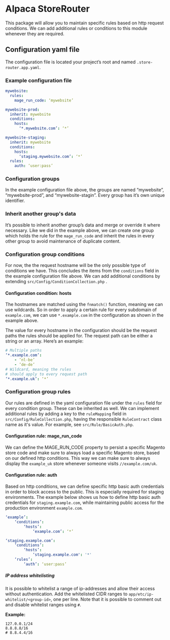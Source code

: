 # Alpaca StoreRouter

This package will allow you to maintain specific rules based on http request conditions. We can add additional rules or conditions to this module whenever they are required.

## Configuration yaml file
The configuration file is located your project’s root and named `.store-router.app.yaml`.

### Example configuration file

```yaml
mywebsite:
  rules:
    mage_run_code: ‘mywebsite’

mywebsite-prod:
  inherit: mywebsite
  conditions:
    hosts:
      ‘*.mywebsite.com’: ‘*’

mywebsite-staging:
  inherit: mywebsite
  conditions:
    hosts:
      ‘staging.mywebsite.com’: ‘*’
  rules:
    auth: ‘user:pass’
```

### Configuration groups
In the example configuration file above, the groups are named “mywebsite”, “mywebsite-prod”, and “mywebsite-stagin”. Every group has it’s own unique identifier.

### Inherit another group's data
It’s possible to inherit another group’s data and merge or override it where necessary. Like we did in the example above, we can create one group which holds the rule for the `mage_run_code` and inherit the rules in every other group to avoid maintenance of duplicate content.

### Configuration group conditions
For now, the the request hostname will be the only possible type of conditions we have. This concludes the items from the  `conditions`  field in the example configuration file above. We can add additional conditions by extending  `src/Config/ConditionCollection.php` .

#### Configuration condition: hosts
The hostnames are matched using the `fnmatch()` function, meaning we can use wildcards. So in order to apply a certain rule for every subdomain of `example.com`, we can use `*.example.com` in the configuration as shown in the example above.

The value for every hostname in the configuration should be the request paths the rules should be applied for. The request path can be either a string or an array. Here’s an example:
```yaml
# Multiple paths
‘*.example.com’:
	- ’nl-be’
	- ’de-de’
# Wildcard, meaning the rules 
# should apply to every request path
‘*.example.uk’: ‘*’
```

### Configuration group rules
Our rules are defined in the yaml configuration file under the `rules` field for every condition group. These can be inherited as well. We can implement additional rules by adding a key to the `ruleMapping` field in `src/Config/RuleCollection.php`, having the responsible `RuleContract` class name as it's value. For example, see `src/Rule/BasicAuth.php`.

#### Configuration rule: mage_run_code
We can define the MAGE_RUN_CODE property to persist a specific Magento store code and make sure to always load a specific Magento store, based on our defined http conditions. This way we can make sure to always display the `example_uk` store whenever someone visits `//example.com/uk`.

#### Configuration rule: auth
Based on http conditions, we can define specific http basic auth credentials in order to block access to the public. This is especially required for staging environments. The example below shows us how to define http basic auth credentials for `staging.example.com`, while maintaining public access for the production environment `example.com`.

```yaml
‘example’:
	‘conditions’:
		‘hosts’:
			‘example.com’: ‘*’

‘staging.example.com’:
	‘conditions’:
		‘hosts’:
			‘staging.example.com': '*'
	‘rules’:
		‘auth’: ‘user:pass’
```

##### IP address whitelisting
It is possible to whitelist a range of ip-addresses and allow their access without authentication. Add the whitelisted CIDR ranges to `app/etc/ip-whitelist/<group-id>`, one per line. Note that it is possible to comment out and disable whitelist ranges using `#`.

**Example:**
```
127.0.0.1/24
8.8.8.8/16
# 8.8.4.4/16
```
